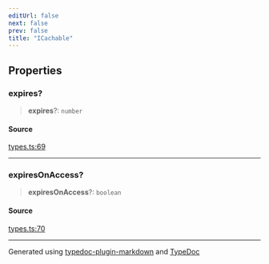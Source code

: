 ```yaml
---
editUrl: false
next: false
prev: false
title: "ICachable"
---
```


## Properties

### expires?

> **expires**?: `number`

#### Source

[types.ts:69](https://github.com/fostertheweb/spotify-web-sdk/blob/8d95f4b/src/types.ts#L69)

***

### expiresOnAccess?

> **expiresOnAccess**?: `boolean`

#### Source

[types.ts:70](https://github.com/fostertheweb/spotify-web-sdk/blob/8d95f4b/src/types.ts#L70)

***

Generated using [typedoc-plugin-markdown](https://www.npmjs.com/package/typedoc-plugin-markdown) and [TypeDoc](https://typedoc.org/)
